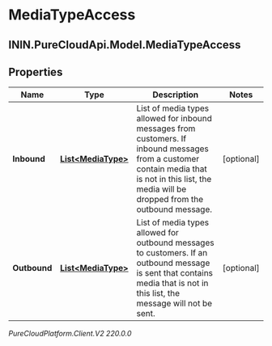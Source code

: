 # MediaTypeAccess

## ININ.PureCloudApi.Model.MediaTypeAccess

## Properties

|Name | Type | Description | Notes|
|------------ | ------------- | ------------- | -------------|
| **Inbound** | [**List&lt;MediaType&gt;**](MediaType) | List of media types allowed for inbound messages from customers. If inbound messages from a customer contain media that is not in this list, the media will be dropped from the outbound message. | [optional] |
| **Outbound** | [**List&lt;MediaType&gt;**](MediaType) | List of media types allowed for outbound messages to customers. If an outbound message is sent that contains media that is not in this list, the message will not be sent. | [optional] |



_PureCloudPlatform.Client.V2 220.0.0_
